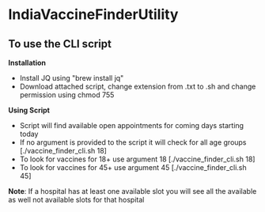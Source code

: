 # IndiaVaccineFinderUtility

## To use the CLI script

**Installation**
* Install JQ using "brew install jq"
* Download attached script, change extension from .txt to .sh and change permission using chmod 755 

**Using Script**
* Script will find available open appointments for coming days starting today
* If no argument is provided to the script it will check for all age groups [./vaccine_finder_cli.sh 18]
* To look for vaccines for 18+ use argument 18 [./vaccine_finder_cli.sh 18]
* To look for vaccines for 45+ use argument 45 [./vaccine_finder_cli.sh 45]

**Note**: If a hospital has at least one available slot you will see all the available as well not available slots for that hospital 
